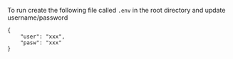 To run create the following file called `.env` in the root directory and update username/password

```
{
    "user": "xxx",
    "pasw": "xxx"    
}
```
